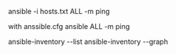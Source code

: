 ansible -i hosts.txt ALL -m ping

with anssible.cfg
ansible ALL -m ping

ansible-inventory --list
ansible-inventory --graph


